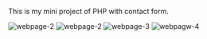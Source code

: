 This is my mini project of PHP with contact form.


![webpage-2](https://user-images.githubusercontent.com/99817070/157194462-de2bf17d-1626-4066-a00b-67508c203311.png)
![webpage-2](https://user-images.githubusercontent.com/99817070/157194479-f14c95e4-2488-4bc9-a7c2-52a94d05d2dd.png)
![webpage-3](https://user-images.githubusercontent.com/99817070/157194482-e2d351e6-b8b2-4a74-a51c-30fb5573cbf4.png)
![webpagw-4](https://user-images.githubusercontent.com/99817070/157194489-fc9b9f82-f465-41d5-98e3-3784ff651b60.png)
